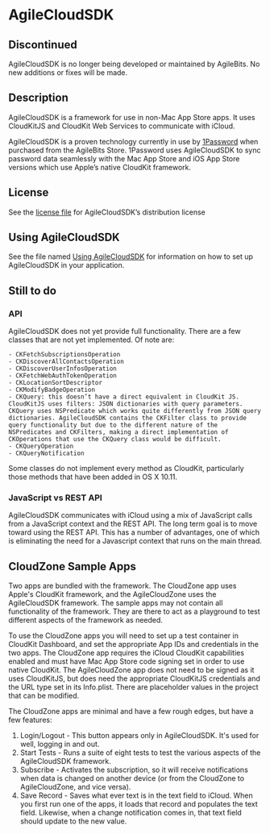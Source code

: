 # AgileCloudSDK

## Discontinued

AgileCloudSDK is no longer being developed or maintained by AgileBits. No new additions or fixes will be made.

## Description

AgileCloudSDK is a framework for use in non-Mac App Store apps. It uses CloudKitJS and CloudKit Web Services to communicate with iCloud.

AgileCloudSDK is a proven technology currently in use by [1Password](https://1password.com) when purchased from the AgileBits Store. 1Password uses AgileCloudSDK to sync password data seamlessly with the Mac App Store and iOS App Store versions which use Apple’s native CloudKit framework.

## License

See the [license file](License.txt) for AgileCloudSDK’s distribution license

## Using AgileCloudSDK

See the file named [Using AgileCloudSDK](Using%20AgileCloudSDK.md) for information on how to set up AgileCloudSDK in your application.

## Still to do

### API

AgileCloudSDK does not yet provide full functionality. There are a few classes that are not yet implemented. Of note are:

	- CKFetchSubscriptionsOperation
	- CKDiscoverAllContactsOperation
	- CKDiscoverUserInfosOperation
	- CKFetchWebAuthTokenOperation
	- CKLocationSortDescriptor
	- CKModifyBadgeOperation
	- CKQuery: this doesn’t have a direct equivalent in CloudKit JS. CloudKitJS uses filters: JSON dictionaries with query parameters.  CKQuery uses NSPredicate which works quite differently from JSON query dictionaries. AgileCloudSDK contains the CKFilter class to provide query functionality but due to the different nature of the NSPredicates and CKFilters, making a direct implementation of CKOperations that use the CKQuery class would be difficult.
	- CKQueryOperation
	- CKQueryNotification

Some classes do not implement every method as CloudKit, particularly those methods that have been added in OS X 10.11.

### JavaScript vs REST API

AgileCloudSDK communicates with iCloud using a mix of JavaScript calls from a JavaScript context and the REST API. The long term goal is to move toward using the REST API. This has a number of advantages, one of which is eliminating the need for a Javascript context that runs on the main thread.

## CloudZone Sample Apps

Two apps are bundled with the framework. The CloudZone app uses Apple's CloudKit framework, and the AgileCloudZone uses the AgileCloudSDK framework. The sample apps may not contain all functionality of the framework. They are there to act as a playground to test different aspects of the framework as needed.

To use the CloudZone apps you will need to set up a test container in CloudKit Dashboard, and set the appropriate App IDs and credentials in the two apps. The CloudZone app requires the iCloud CloudKit capabilities enabled and must have Mac App Store code signing set in order to use native CloudKit. The AgileCloudZone app does not need to be signed as it uses CloudKitJS, but does need the appropriate CloudKitJS credentials and the URL type set in its Info.plist. There are placeholder values in the project that can be modified.

The CloudZone apps are minimal and have a few rough edges, but have a few features:

1. Login/Logout - This button appears only in AgileCloudSDK. It's used for well, logging in and out.
2. Start Tests - Runs a suite of eight tests to test the various aspects of the AgileCloudSDK framework.
3. Subscribe - Activates the subscription, so it will receive notifications when data is changed on another device (or from the CloudZone to AgileCloudZone, and vice versa).
4. Save Record - Saves what ever text is in the text field to iCloud. When you first run one of the apps, it loads that record and populates the text field. Likewise, when a change notification comes in, that text field should update to the new value.
